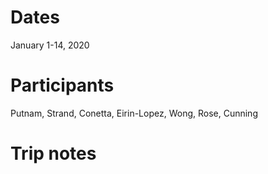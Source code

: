 # Dates
January 1-14, 2020

# Participants
Putnam, Strand, Conetta, Eirin-Lopez, Wong, Rose, Cunning

# Trip notes
